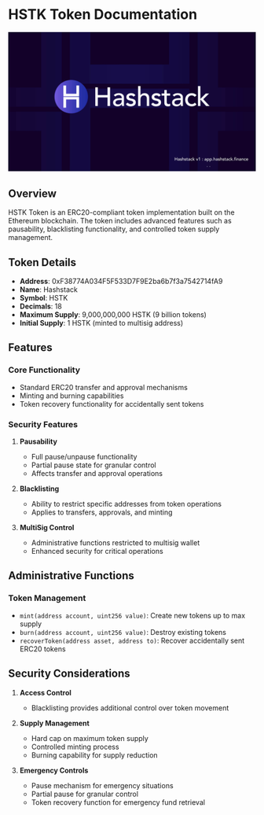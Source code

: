 # HSTK Token Documentation
<img src="./solidity/image/hashstack.jpg" alt="Hashstack" style="width:auto; height: auto;" />

## Overview

HSTK Token is an ERC20-compliant token implementation built on the Ethereum blockchain. The token includes advanced features such as pausability, blacklisting functionality, and controlled token supply management.

## Token Details
- **Address**: 0xF38774A034F5F533D7F9E2ba6b7f3a7542714fA9
- **Name**: Hashstack
- **Symbol**: HSTK
- **Decimals**: 18
- **Maximum Supply**: 9,000,000,000 HSTK (9 billion tokens)
- **Initial Supply**: 1 HSTK (minted to multisig address)

## Features

### Core Functionality
- Standard ERC20 transfer and approval mechanisms
- Minting and burning capabilities
- Token recovery functionality for accidentally sent tokens

### Security Features
1. **Pausability**
   - Full pause/unpause functionality
   - Partial pause state for granular control
   - Affects transfer and approval operations

2. **Blacklisting**
   - Ability to restrict specific addresses from token operations
   - Applies to transfers, approvals, and minting

3. **MultiSig Control**
   - Administrative functions restricted to multisig wallet
   - Enhanced security for critical operations

## Administrative Functions

### Token Management
- `mint(address account, uint256 value)`: Create new tokens up to max supply
- `burn(address account, uint256 value)`: Destroy existing tokens
- `recoverToken(address asset, address to)`: Recover accidentally sent ERC20 tokens

## Security Considerations

1. **Access Control**
   - Blacklisting provides additional control over token movement

2. **Supply Management**
   - Hard cap on maximum token supply
   - Controlled minting process
   - Burning capability for supply reduction

3. **Emergency Controls**
   - Pause mechanism for emergency situations
   - Partial pause for granular control
   - Token recovery function for emergency fund retrieval
